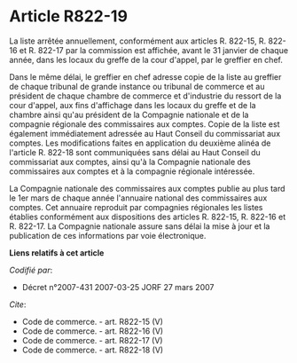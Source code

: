# Article R822-19

La liste arrêtée annuellement, conformément aux articles R. 822-15, R. 822-16 et R. 822-17 par la commission est affichée,
avant le 31 janvier de chaque année, dans les locaux du greffe de la cour d'appel, par le greffier en chef.

Dans le même délai, le greffier en chef adresse copie de la liste au greffier de chaque tribunal de grande instance ou
tribunal de commerce et au président de chaque chambre de commerce et d'industrie du ressort de la cour d'appel, aux fins
d'affichage dans les locaux du greffe et de la chambre ainsi qu'au président de la Compagnie nationale et de la compagnie
régionale des commissaires aux comptes. Copie de la liste est également immédiatement adressée au Haut Conseil du
commissariat aux comptes. Les modifications faites en application du deuxième alinéa de l'article R. 822-18 sont communiquées
sans délai au Haut Conseil du commissariat aux comptes, ainsi qu'à la Compagnie nationale des commissaires aux comptes et à
la compagnie régionale intéressée.

La Compagnie nationale des commissaires aux comptes publie au plus tard le 1er mars de chaque année l'annuaire national des
commissaires aux comptes. Cet annuaire reproduit par compagnies régionales les listes établies conformément aux dispositions
des articles R. 822-15, R. 822-16 et R. 822-17. La Compagnie nationale assure sans délai la mise à jour et la publication de
ces informations par voie électronique.

**Liens relatifs à cet article**

_Codifié par_:

  - Décret n°2007-431 2007-03-25 JORF 27 mars 2007

_Cite_:

  - Code de commerce. - art. R822-15 (V)
  - Code de commerce. - art. R822-16 (V)
  - Code de commerce. - art. R822-17 (V)
  - Code de commerce. - art. R822-18 (V)
